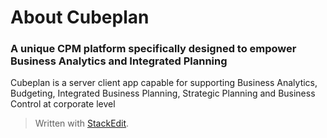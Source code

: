# About Cubeplan
### A unique CPM platform specifically designed to empower Business Analytics and Integrated Planning
Cubeplan is a server client app capable for supporting Business Analytics, Budgeting, Integrated Business Planning, Strategic Planning and Business Control at corporate level



> Written with [StackEdit](https://stackedit.io/).
<!--stackedit_data:
eyJoaXN0b3J5IjpbLTE3OTQyODc2MThdfQ==
-->